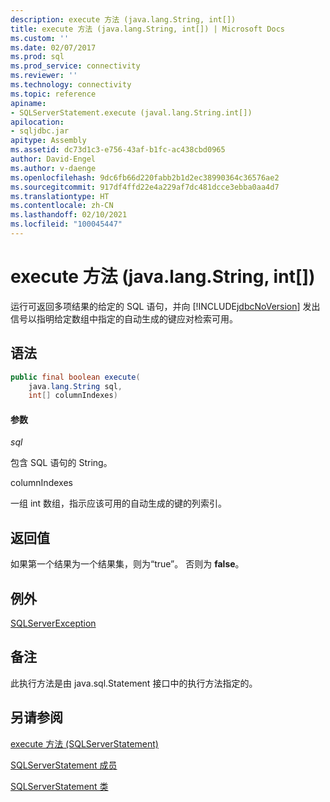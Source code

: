 ```yaml
---
description: execute 方法 (java.lang.String, int[])
title: execute 方法 (java.lang.String, int[]) | Microsoft Docs
ms.custom: ''
ms.date: 02/07/2017
ms.prod: sql
ms.prod_service: connectivity
ms.reviewer: ''
ms.technology: connectivity
ms.topic: reference
apiname:
- SQLServerStatement.execute (javal.lang.String.int[])
apilocation:
- sqljdbc.jar
apitype: Assembly
ms.assetid: dc73d1c3-e756-43af-b1fc-ac438cbd0965
author: David-Engel
ms.author: v-daenge
ms.openlocfilehash: 9dc6fb66d220fabb2b1d2ec38990364c36576ae2
ms.sourcegitcommit: 917df4ffd22e4a229af7dc481dcce3ebba0aa4d7
ms.translationtype: HT
ms.contentlocale: zh-CN
ms.lasthandoff: 02/10/2021
ms.locfileid: "100045447"
---
```

# <a name="execute-method-javalangstring-int"></a>execute 方法 (java.lang.String, int[])

  运行可返回多项结果的给定的 SQL 语句，并向 [!INCLUDE[jdbcNoVersion](../../../includes/jdbcnoversion_md.md)] 发出信号以指明给定数组中指定的自动生成的键应对检索可用。

## <a name="syntax"></a>语法

```Java
public final boolean execute(
    java.lang.String sql,
    int[] columnIndexes)
```

#### <a name="parameters"></a>参数
*sql*

包含 SQL 语句的 String。

columnIndexes

一组 int 数组，指示应该可用的自动生成的键的列索引。

## <a name="return-value"></a>返回值
如果第一个结果为一个结果集，则为“true”。 否则为 **false**。
  
## <a name="exceptions"></a>例外
[SQLServerException](./sqlserverexception-class.md)

## <a name="remarks"></a>备注
此执行方法是由 java.sql.Statement 接口中的执行方法指定的。

## <a name="see-also"></a>另请参阅

[execute 方法 (SQLServerStatement)](./execute-method-sqlserverstatement.md)

[SQLServerStatement 成员](./sqlserverstatement-members.md)

[SQLServerStatement 类](./sqlserverstatement-class.md)

